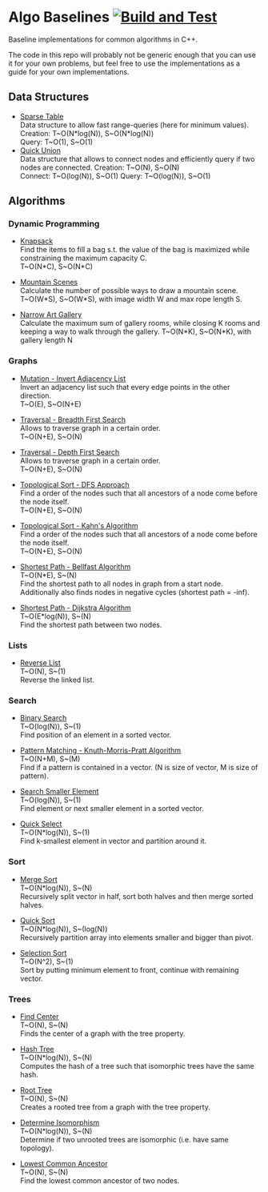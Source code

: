 # Algo Baselines [![Build and Test](https://github.com/lgulich/algo_baselines/actions/workflows/build_and_test.yml/badge.svg)](https://github.com/lgulich/algo_baselines/actions/workflows/build_and_test.yml)

Baseline implementations for common algorithms in C++.

The code in this repo will probably not be generic enough that you can use it
for your own problems, but feel free to use the implementations as a guide for
your own implementations.

## Data Structures

* [Sparse Table](include/data_structures/sparse_table.h)<br>
  Data structure to allow fast range-queries (here for minimum values).<br>
  Creation: T\~O(N\*log(N)), S\~O(N\*log(N))<br>
  Query: T\~O(1), S\~O(1)
* [Quick Union](include/data_structures/quick_union.h)<br>
  Data structure that allows to connect nodes and efficiently query if two nodes
  are connected.
  Creation: T\~O(N), S\~O(N)<br>
  Connect: T\~O(log(N)), S\~O(1)
  Query: T\~O(log(N)), S\~O(1)

## Algorithms

### Dynamic Programming

* [Knapsack](include/dynamic_programming/knapsack.h)<br>
  Find the items to fill a bag s.t. the value of the bag is maximized while
  constraining the maximum capacity C.<br>
  T\~O(N\*C), S\~O(N\*C)

* [Mountain Scenes](include/dynamic_programming/mountain_scenes.h)<br>
  Calculate the number of possible ways to draw a mountain scene.<br>
  T\~O(W\*S), S\~O(W\*S), with image width W and max rope length S.

* [Narrow Art Gallery](include/dynamic_programming/narrow_art_gallery.h)<br>
  Calculate the maximum sum of gallery rooms, while closing K rooms and keeping
  a way to walk through the gallery.
  T\~O(N\*K), S\~O(N\*K), with gallery length N

### Graphs

* [Mutation - Invert Adjacency List](include/graph/mutation.h)<br>
  Invert an adjacency list such that every edge points in the other
  direction.<br>
  T\~O(E), S\~O(N+E)

* [Traversal - Breadth First Search](include/graph/traversal.h)<br>
  Allows to traverse graph in a certain order.<br>
  T\~O(N+E), S\~O(N)

* [Traversal - Depth First Search](include/graph/traversal.h)<br>
  Allows to traverse graph in a certain order.<br>
  T\~O(N+E), S\~O(N)

* [Topological Sort - DFS Approach](include/graph/topological_sort.h)<br>
  Find a order of the nodes such that all ancestors of a node come before the
  node itself.<br>
  T\~O(N+E), S\~O(N)

* [Topological Sort - Kahn's Algorithm](include/graph/topological_sort.h)<br>
  Find a order of the nodes such that all ancestors of a node come before the
  node itself.<br>
  T\~O(N+E), S\~O(N)

* [Shortest Path - Bellfast Algorithm](include/graph/shortest_path.h)<br>
  T\~O(N\*E), S\~(N)<br>
  Find the shortest path to all nodes in graph from a start node. Additionally
  also finds nodes in negative cycles (shortest path = -inf).

* [Shortest Path - Dijkstra Algorithm](include/graph/shortest_path.h)<br>
  T\~O(E\*log(N)), S\~(N)<br>
  Find the shortest path between two nodes.

### Lists

* [Reverse List](include/list/reverse_list.h)<br>
  T\~O(N), S\~(1)<br>
  Reverse the linked list.

### Search

* [Binary Search](include/search/binary_search.h)<br>
  T\~O(log(N)), S\~(1)<br>
  Find position of an element in a sorted vector.

* [Pattern Matching - Knuth-Morris-Pratt Algorithm](include/search/search_pattern_kmp.h)<br>
  T\~O(N+M), S\~(M)<br>
  Find if a pattern is contained in a vector. (N is size of vector, M is size of
  pattern).

* [Search Smaller Element](include/search/search_smaller_element.h)<br>
  T\~O(log(N)), S\~(1)<br>
  Find element or next smaller element in a sorted vector.

* [Quick Select](include/search/quick_select.h)<br>
  T\~O(N\*log(N)), S\~(1)<br>
  Find k-smallest element in vector and partition around it.

### Sort

* [Merge Sort](include/sort/merge_sort.h)<br>
  T\~O(N\*log(N)), S\~(N)<br>
  Recursively split vector in half, sort both halves and then merge sorted
  halves.

* [Quick Sort](include/sort/quick_sort.h)<br>
  T\~O(N\*log(N)), S\~(log(N))<br>
  Recursively partition array into elements smaller and bigger than pivot.

* [Selection Sort](include/sort/selection_sort.h)<br>
  T\~O(N^2), S\~(1)<br>
  Sort by putting minimum element to front, continue with remaining vector.

### Trees

* [Find Center](include/tree/find_center.h)<br>
  T\~O(N), S\~(N)<br>
  Finds the center of a graph with the tree property.

* [Hash Tree](include/tree/hash_tree.h)<br>
  T\~O(N\*log(N)), S\~(N)<br>
  Computes the hash of a tree such that isomorphic trees have the same hash.

* [Root Tree](include/tree/root_tree.h)<br>
  T\~O(N), S\~(N)<br>
  Creates a rooted tree from a graph with the tree property.

* [Determine Isomorphism](include/tree/is_isomorphic.h)<br>
  T\~O(N\*log(N)), S\~(N)<br>
  Determine if two unrooted trees are isomorphic (i.e. have same topology).

* [Lowest Common Ancestor](include/tree/lowest_common_ancestor.h)<br>
  T\~O(N), S\~(N)<br>
  Find the lowest common ancestor of two nodes.
